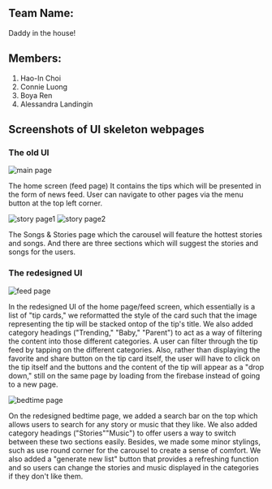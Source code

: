 ## Team Name: 
Daddy in the house!

## Members: 
1. Hao-In Choi
2. Connie Luong 
3. Boya Ren 
4. Alessandra Landingin

## Screenshots of UI skeleton webpages

### The old UI 

![main page](milestone_img/main1.JPG)

The home screen (feed page)
It contains the tips which will be presented in the form of news feed. User can navigate to other pages via the menu button at the top left corner. 

![story page1](milestone_img/main2.JPG)
![story page2](milestone_img/main3.JPG)


The Songs & Stories page which the carousel will feature the hottest stories and songs. And there are three sections which will suggest the stories and songs for the users.


### The redesigned UI

![feed page](screenshots/updated_feed.png)

In the redesigned UI of the home page/feed screen, which essentially is a list of "tip cards," we reformatted the style of the card such that the image representing the tip will be stacked ontop of the tip's title. We also added category headings ("Trending," "Baby," "Parent") to act as a way of filtering the content into those different categories. A user can filter through the tip feed by tapping on the different categories. 
Also, rather than displaying the favorite and share button on the tip card itself, the user will have to click on the tip itself and the buttons and the content of the tip will appear as a "drop down," still on the same page by loading from the firebase instead of going to a new page.

![bedtime page](screenshots/updated_bedtime.png)



On the redesigned bedtime page, we added a search bar on the top which allows users to search for any story or music that they like. We also added category headings ("Stories""Music") to offer users a way to switch between these two sections easily. Besides, we made some minor stylings, such as use round corner for the carousel to create a sense of comfort.
We also added a "generate new list" button that provides a refreshing function and so users can change the stories and music displayed in the categories if they don't like them.

